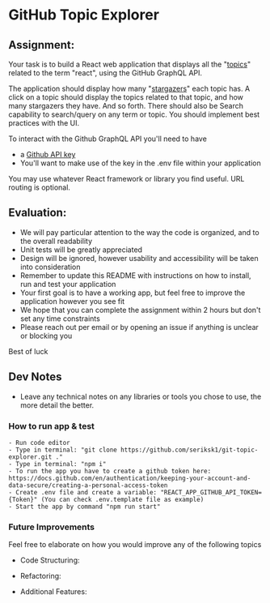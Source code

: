 # GitHub Topic Explorer

## Assignment:

Your task is to build a React web application that displays all the "[topics](https://docs.github.com/en/free-pro-team@latest/graphql/reference/objects#topic)" related to the term "react", using the GitHub GraphQL API.

The application should display how many "[stargazers](https://docs.github.com/en/free-pro-team@latest/graphql/reference/objects#stargazerconnection)" each topic has. A click on a topic should display the topics related to that topic, and how many stargazers they have. And so forth. There should also be Search capability to search/query on any term or topic. You should implement best practices with the UI.

To interact with the Github GraphQL API you'll need to have

- a [Github API key](https://docs.github.com/en/free-pro-team@latest/graphql/guides/forming-calls-with-graphql#authenticating-with-graphql)
- You'll want to make use of the key in the .env file within your application

You may use whatever React framework or library you find useful. URL routing is optional.

## Evaluation:

- We will pay particular attention to the way the code is organized, and to the overall readability
- Unit tests will be greatly appreciated
- Design will be ignored, however usability and accessibility will be taken into consideration
- Remember to update this README with instructions on how to install, run and test your application
- Your first goal is to have a working app, but feel free to improve the application however you see fit
- We hope that you can complete the assignment within 2 hours but don't set any time constraints
- Please reach out per email or by opening an issue if anything is unclear or blocking you

Best of luck

## Dev Notes

- Leave any technical notes on any libraries or tools you chose to use, the more detail the better.

### How to run app & test

    - Run code editor
    - Type in terminal: "git clone https://github.com/seriksk1/git-topic-explorer.git ."
    - Type in terminal: "npm i"
    - To run the app you have to create a github token here: https://docs.github.com/en/authentication/keeping-your-account-and-data-secure/creating-a-personal-access-token
    - Create .env file and create a variable: "REACT_APP_GITHUB_API_TOKEN={Token}" (You can check .env.template file as example)
    - Start the app by command "npm run start"

### Future Improvements

Feel free to elaborate on how you would improve any of the following topics

- Code Structuring:

- Refactoring:

- Additional Features:
